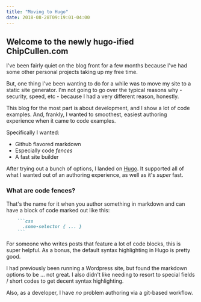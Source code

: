 ```yaml
---
title: "Moving to Hugo"
date: 2018-08-28T09:19:01-04:00
---
```


## Welcome to the newly hugo-ified ChipCullen.com

I've been fairly quiet on the blog front for a few months because I've had some other personal projects taking up my free time.

But, one thing I've been wanting to do for a while was to move my site to a static site generator. I'm not going to go over the typical reasons why - security, speed, etc - because I had a very different reason, honestly.

This blog for the most part is about development, and I show a lot of code examples. And, frankly, I wanted to smoothest, easiest authoring experience when it came to code examples.

Specifically I wanted:

- Github flavored markdown
- Especially code _fences_
- A fast site builder

After trying out a bunch of options, I landed on [Hugo](https://gohugo.io). It supported all of what I wanted out of an authoring experience, as well as it's _super_ fast.

### What are code fences?

That's the name for it when you author something in markdown and can have a block of code marked out like this:

````markdown
    ```css
      .some-selector { ... }
    ```
````

For someone who writes posts that feature a lot of code blocks, this is super helpful. As a bonus, the default syntax highlighting in Hugo is pretty good.

I had previously been running a Wordpress site, but found the markdown options to be ... not great. I also didn't like needing to resort to special fields / short codes to get decent syntax highlighting.

Also, as a developer, I have _no_ problem authoring via a git-based workflow.
